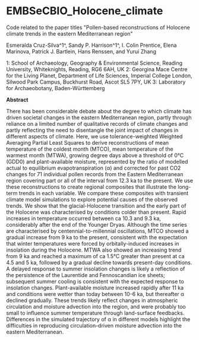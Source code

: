 # EMBSeCBIO_Holocene_climate

Code related to the paper titles "Pollen-based reconstructions of Holocene climate trends in the eastern Mediterranean region"

Esmeralda Cruz-Silva^1^, Sandy P. Harrison^1^, I. Colin Prentice, Elena Marinova, Patrick J. Bartlein, Hans Renssen, and Yurui Zhang

1: School of Archaeology, Geography & Environmental Science, Reading University, Whiteknights, Reading, RG6 6AH, UK 2: Georgina Mace Centre for the Living Planet, Department of Life Sciences, Imperial College London, Silwood Park Campus, Buckhurst Road, Ascot SL5 7PY, UK 3: Laboratory for Archaeobotany, Baden-Württemberg

**Abstract** 

There has been considerable debate about the degree to which climate has driven societal changes in the eastern Mediterranean region, partly through reliance on a limited number of qualitative records of climate changes and partly reflecting the need to disentangle the joint impact of changes in different aspects of climate. Here, we use tolerance-weighted Weighted Averaging Partial Least Squares to derive reconstructions of mean temperature of the coldest month (MTCO), mean temperature of the warmest month (MTWA), growing degree days above a threshold of 0°C (GDD0) and plant-available moisture, represented by the ratio of modelled actual to equilibrium evapotranspiration (α) and corrected for past CO2 changes for 71 individual pollen records from the Eastern Mediterranean region covering part or all of the interval from 12.3 ka to the present. We use these reconstructions to create regional composites that illustrate the long-term trends in each variable. We compare these composites with transient climate model simulations to explore potential causes of the observed trends. We show that the glacial-Holocene transition and the early part of the Holocene was characterised by conditions colder  than present. Rapid increases in temperature occurred between ca 10.3 and 9.3 ka, considerably after the end of the Younger Dryas.  Although the time series are characterised by centennial-to-millennial oscillations, MTCO showed a gradual increase from 9 ka to the present, consistent with the expectation that winter temperatures were forced by orbitally-induced increases in insolation during the Holocene. MTWA also showed an increasing trend from 9 ka and reached a maximum of ca 1.5°C greater than present at ca 4.5 and 5 ka, followed by a gradual decline towards present-day conditions. A delayed response to summer insolation changes is likely a reflection of the persistence of the Laurentide and Fennoscandian ice sheets; subsequent summer cooling is consistent with the expected response to insolation changes.  Plant-available moisture increased rapidly after 11 ka and conditions were wetter than today between 10-6 ka, but thereafter α declined gradually. These trends likely reflect changes in atmospheric circulation and moisture advection into the region, and were probably too small to influence summer temperature through land-surface feedbacks. Differences in the simulated trajectory of α in different models highlight the difficulties in reproducing circulation-driven moisture advection into the eastern Mediterranean.